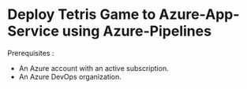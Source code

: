 # Deploy Tetris Game to Azure-App-Service using Azure-Pipelines

Prerequisites :
- An Azure account with an active subscription.
- An Azure DevOps organization.



